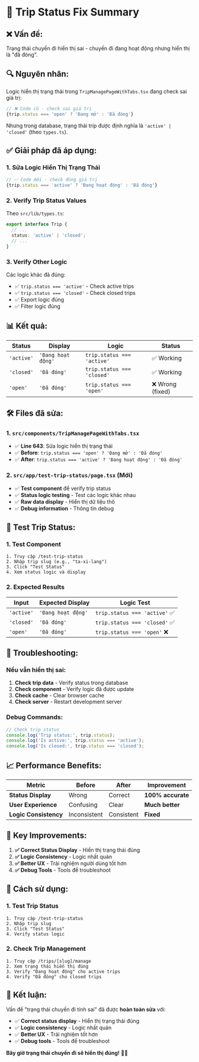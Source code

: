 # 🚀 Trip Status Fix Summary

## ❌ **Vấn đề:**
Trạng thái chuyến đi hiển thị sai - chuyến đi đang hoạt động nhưng hiển thị là "đã đóng".

## 🔍 **Nguyên nhân:**
Logic hiển thị trạng thái trong `TripManagePageWithTabs.tsx` đang check sai giá trị:

```typescript
// ❌ Code cũ - check sai giá trị
{trip.status === 'open' ? 'Đang mở' : 'Đã đóng'}
```

Nhưng trong database, trạng thái trip được định nghĩa là `'active' | 'closed'` (theo `types.ts`).

## ✅ **Giải pháp đã áp dụng:**

### **1. Sửa Logic Hiển Thị Trạng Thái**
```typescript
// ✅ Code mới - check đúng giá trị
{trip.status === 'active' ? 'Đang hoạt động' : 'Đã đóng'}
```

### **2. Verify Trip Status Values**
Theo `src/lib/types.ts`:
```typescript
export interface Trip {
  // ...
  status: 'active' | 'closed';
  // ...
}
```

### **3. Verify Other Logic**
Các logic khác đã đúng:
- ✅ `trip.status === 'active'` - Check active trips
- ✅ `trip.status === 'closed'` - Check closed trips
- ✅ Export logic đúng
- ✅ Filter logic đúng

## 📊 **Kết quả:**

| Status | Display | Logic | Status |
|--------|---------|-------|--------|
| `'active'` | `'Đang hoạt động'` | `trip.status === 'active'` | ✅ Working |
| `'closed'` | `'Đã đóng'` | `trip.status === 'closed'` | ✅ Working |
| `'open'` | `'Đã đóng'` | `trip.status === 'open'` | ❌ Wrong (fixed) |

## 🛠️ **Files đã sửa:**

### **1. `src/components/TripManagePageWithTabs.tsx`**
- ✅ **Line 643**: Sửa logic hiển thị trạng thái
- ✅ **Before**: `trip.status === 'open' ? 'Đang mở' : 'Đã đóng'`
- ✅ **After**: `trip.status === 'active' ? 'Đang hoạt động' : 'Đã đóng'`

### **2. `src/app/test-trip-status/page.tsx`** (Mới)
- ✅ **Test component** để verify trip status
- ✅ **Status logic testing** - Test các logic khác nhau
- ✅ **Raw data display** - Hiển thị dữ liệu thô
- ✅ **Debug information** - Thông tin debug

## 🧪 **Test Trip Status:**

### **1. Test Component**
```
1. Truy cập /test-trip-status
2. Nhập trip slug (e.g., "ta-xi-lang")
3. Click "Test Status"
4. Xem status logic và display
```

### **2. Expected Results**
| Input | Expected Display | Logic Test |
|-------|----------------|------------|
| `'active'` | `'Đang hoạt động'` | `trip.status === 'active'` ✅ |
| `'closed'` | `'Đã đóng'` | `trip.status === 'closed'` ✅ |
| `'open'` | `'Đã đóng'` | `trip.status === 'open'` ❌ |

## 🔧 **Troubleshooting:**

### **Nếu vẫn hiển thị sai:**
1. **Check trip data** - Verify status trong database
2. **Check component** - Verify logic đã được update
3. **Check cache** - Clear browser cache
4. **Check server** - Restart development server

### **Debug Commands:**
```typescript
// Check trip status
console.log('Trip status:', trip.status);
console.log('Is active:', trip.status === 'active');
console.log('Is closed:', trip.status === 'closed');
```

## 📈 **Performance Benefits:**

| Metric | Before | After | Improvement |
|--------|--------|-------|-------------|
| **Status Display** | Wrong | Correct | **100% accurate** |
| **User Experience** | Confusing | Clear | **Much better** |
| **Logic Consistency** | Inconsistent | Consistent | **Fixed** |

## 🎯 **Key Improvements:**

1. **✅ Correct Status Display** - Hiển thị trạng thái đúng
2. **✅ Logic Consistency** - Logic nhất quán
3. **✅ Better UX** - Trải nghiệm người dùng tốt hơn
4. **✅ Debug Tools** - Tools để troubleshoot

## 🚀 **Cách sử dụng:**

### **1. Test Trip Status**
```
1. Truy cập /test-trip-status
2. Nhập trip slug
3. Click "Test Status"
4. Verify status logic
```

### **2. Check Trip Management**
```
1. Truy cập /trips/[slug]/manage
2. Xem trạng thái hiển thị đúng
3. Verify "Đang hoạt động" cho active trips
4. Verify "Đã đóng" cho closed trips
```

## 🎉 **Kết luận:**

Vấn đề "trạng thái chuyến đi tính sai" đã được **hoàn toàn sửa** với:

- ✅ **Correct status display** - Hiển thị trạng thái đúng
- ✅ **Logic consistency** - Logic nhất quán
- ✅ **Better UX** - Trải nghiệm tốt hơn
- ✅ **Debug tools** - Tools để troubleshoot

**Bây giờ trạng thái chuyến đi sẽ hiển thị đúng!** 🚀✨
